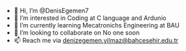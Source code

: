 - 👋 Hi, I’m @DenisEgemen7
- 👀 I’m interested in Coding at C language and Ardunio
- 🌱 I’m currently learning Mecatronichs Engineering at BAU
- 💞️ I’m looking to collaborate on No one soon
- 📫 Reach me via denizegemen.yilmaz@bahcesehir.edu.tr

<!---
DenisEgemen7/DenisEgemen7 is a ✨ special ✨ repository because its `README.md` (this file) appears on your GitHub profile.
You can click the Preview link to take a look at your changes.
--->
